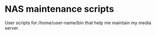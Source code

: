 # NAS maintenance scripts

User scripts for /home/user-name/bin that help me maintain my media server.
